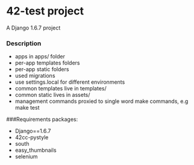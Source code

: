 42-test project
===========================
A Django 1.6.7 project


### Description


* apps in apps/ folder
* per-app templates folders
* per-app static folders
* used migrations
* use settings.local for different environments
* common templates live in templates/
* common static lives in assets/
* management commands proxied to single word make commands, e.g make test


###Requirements packages:

* Django==1.6.7
* 42cc-pystyle
* south
* easy_thumbnails
* selenium

